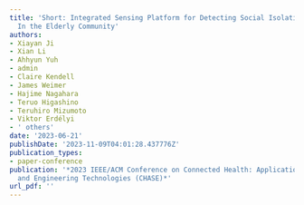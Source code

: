 ```yaml
---
title: 'Short: Integrated Sensing Platform for Detecting Social Isolation and Loneliness
  In the Elderly Community'
authors:
- Xiayan Ji
- Xian Li
- Ahhyun Yuh
- admin
- Claire Kendell
- James Weimer
- Hajime Nagahara
- Teruo Higashino
- Teruhiro Mizumoto
- Viktor Erdélyi
- ' others'
date: '2023-06-21'
publishDate: '2023-11-09T04:01:28.437776Z'
publication_types:
- paper-conference
publication: '*2023 IEEE/ACM Conference on Connected Health: Applications, Systems
  and Engineering Technologies (CHASE)*'
url_pdf: ''
---
```

